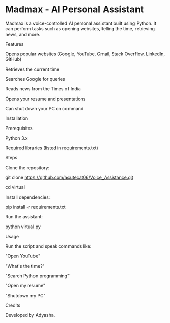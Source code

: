 # Madmax - AI Personal Assistant  

Madmax is a voice-controlled AI personal assistant built using Python. It can perform tasks such as opening websites, telling the time, retrieving news, and more.  

Features

Opens popular websites (Google, YouTube, Gmail, Stack Overflow, LinkedIn, GitHub)

Retrieves the current time

Searches Google for queries

Reads news from the Times of India

Opens your resume and presentations

Can shut down your PC on command

Installation

Prerequisites

Python 3.x

Required libraries (listed in requirements.txt)

Steps

Clone the repository:

git clone https://github.com/acutecat06/Voice_Assistance.git

cd virtual

Install dependencies:

pip install -r requirements.txt

Run the assistant:

python virtual.py

Usage

Run the script and speak commands like:

"Open YouTube"

"What's the time?"

"Search Python programming"

"Open my resume"

"Shutdown my PC"

Credits

Developed by Adyasha.


